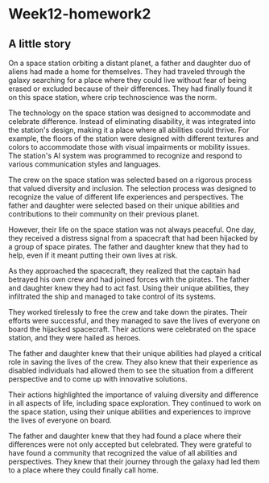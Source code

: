# Week12-homework2

## A little story

On a space station orbiting a distant planet, a father and daughter duo of aliens had made a home for themselves. They had traveled through the galaxy searching for a place where they could live without fear of being erased or excluded because of their differences. They had finally found it on this space station, where crip technoscience was the norm.

The technology on the space station was designed to accommodate and celebrate difference. Instead of eliminating disability, it was integrated into the station's design, making it a place where all abilities could thrive. For example, the floors of the station were designed with different textures and colors to accommodate those with visual impairments or mobility issues. The station's AI system was programmed to recognize and respond to various communication styles and languages.

The crew on the space station was selected based on a rigorous process that valued diversity and inclusion. The selection process was designed to recognize the value of different life experiences and perspectives. The father and daughter were selected based on their unique abilities and contributions to their community on their previous planet.

However, their life on the space station was not always peaceful. One day, they received a distress signal from a spacecraft that had been hijacked by a group of space pirates. The father and daughter knew that they had to help, even if it meant putting their own lives at risk.

As they approached the spacecraft, they realized that the captain had betrayed his own crew and had joined forces with the pirates. The father and daughter knew they had to act fast. Using their unique abilities, they infiltrated the ship and managed to take control of its systems.

They worked tirelessly to free the crew and take down the pirates. Their efforts were successful, and they managed to save the lives of everyone on board the hijacked spacecraft. Their actions were celebrated on the space station, and they were hailed as heroes.

The father and daughter knew that their unique abilities had played a critical role in saving the lives of the crew. They also knew that their experience as disabled individuals had allowed them to see the situation from a different perspective and to come up with innovative solutions.

Their actions highlighted the importance of valuing diversity and difference in all aspects of life, including space exploration. They continued to work on the space station, using their unique abilities and experiences to improve the lives of everyone on board.

The father and daughter knew that they had found a place where their differences were not only accepted but celebrated. They were grateful to have found a community that recognized the value of all abilities and perspectives. They knew that their journey through the galaxy had led them to a place where they could finally call home.
